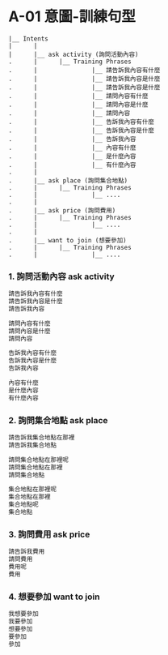 # A-01 意圖-訓練句型


```
|__ Intents
|      |
|      |__ ask activity (詢問活動內容)
.      |      |__ Training Phrases
.      |               |__ 請告訴我內容有什麼
.      |               |__ 請告訴我內容是什麼
.      |               |__ 請告訴我內容是什麼
.      |               |__ 請問內容有什麼
.      |               |__ 請問內容是什麼
.      |               |__ 請問內容
.      |               |__ 告訴我內容有什麼
.      |               |__ 告訴我內容是什麼
.      |               |__ 告訴我內容
.      |               |__ 內容有什麼
.      |               |__ 是什麼內容
.      |               |__ 有什麼內容
.      |
.      |__ ask place (詢問集合地點)
.      |      |__ Training Phrases
.      |               |__ ....
.      |
.      |__ ask price (詢問費用)
.      |      |__ Training Phrases
.      |               |__ ....
.      |
.      |__ want to join (想要參加)
.      |      |__ Training Phrases
.      |               |__ ....
```

### 1. 詢問活動內容 ask activity

``` javascript
請告訴我內容有什麼
請告訴我內容是什麼
請告訴我內容

請問內容有什麼
請問內容是什麼
請問內容

告訴我內容有什麼
告訴我內容是什麼
告訴我內容

內容有什麼
是什麼內容
有什麼內容
```

### 2. 詢問集合地點 ask place

``` javascript
請告訴我集合地點在那裡
請告訴我集合地點

請問集合地點在那裡呢
請問集合地點在那裡
請問集合地點

集合地點在那裡呢
集合地點在那裡
集合地點呢
集合地點
```


### 3. 詢問費用 ask price

``` javascript
請告訴我費用
請問費用
費用呢
費用
```

### 4. 想要參加 want to join

``` javascript
我想要參加
我要參加
想要參加
要參加
參加
```
